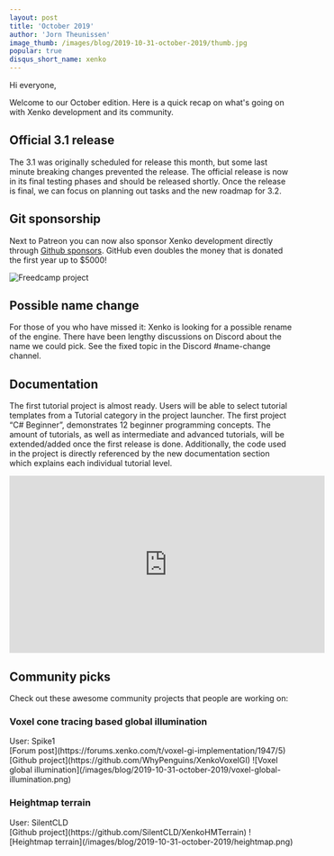 ```yaml
---
layout: post
title: 'October 2019'
author: 'Jorn Theunissen'
image_thumb: /images/blog/2019-10-31-october-2019/thumb.jpg
popular: true
disqus_short_name: xenko
---
```


Hi everyone,

Welcome to our October edition. Here is  a quick recap on what's going on with Xenko development and its community.

## Official 3.1 release
The 3.1 was originally scheduled for release this month, but some last minute breaking changes prevented the release. The official release is now in its final testing phases and should be released shortly. Once the release is final, we can focus on planning out tasks and the new roadmap for 3.2.  

## Git sponsorship
Next to Patreon you can now also sponsor Xenko development directly through [Github sponsors](https://github.com/sponsors/xen2). GitHub even doubles the money that is donated the first year up to $5000!

![Freedcamp project](/images/blog/2019-10-31-october-2019/githubsponsor.png)

## Possible name change 
For those of you who have missed it: Xenko is looking for a possible rename of the engine. There have been lengthy discussions on Discord about the name we could pick. See the fixed topic in the Discord #name-change channel. 

## Documentation
The first tutorial project is almost ready. Users will be able to select tutorial templates from a Tutorial category in the project launcher. The first project “C# Beginner”, demonstrates 12 beginner programming concepts. The amount of tutorials, as well as intermediate and advanced tutorials, will be extended/added once the first release is done. 
Additionally, the code used in the project is directly referenced by the new documentation section which explains each individual tutorial level.

<iframe width="560" height="315" src="https://www.youtube.com/embed/zGFYFhBfxVs" frameborder="0" allow="accelerometer; autoplay; encrypted-media; gyroscope; picture-in-picture" allowfullscreen></iframe>


## Community picks
Check out these awesome community projects that people are working on:

### Voxel cone tracing based global illumination
<div>User: Spike1 </div>
[Forum post](https://forums.xenko.com/t/voxel-gi-implementation/1947/5)
[Github project](https://github.com/WhyPenguins/XenkoVoxelGI)  
![Voxel global illumination](/images/blog/2019-10-31-october-2019/voxel-global-illumination.png)

### Heightmap terrain
<div>User: SilentCLD </div>
[Github project](https://github.com/SilentCLD/XenkoHMTerrain) 
![Heightmap terrain](/images/blog/2019-10-31-october-2019/heightmap.png)
